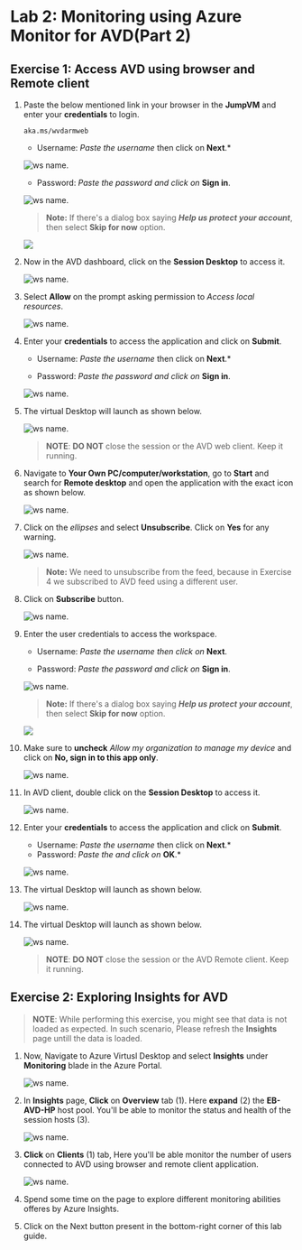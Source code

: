 # Lab 2: Monitoring using Azure Monitor for AVD(Part 2)

## Exercise 1: Access AVD using browser and Remote client

1. Paste the below mentioned link in your browser in the **JumpVM** and enter your **credentials** to login. 

   ```
   aka.ms/wvdarmweb
   ```

   - Username: *Paste the username*  **<inject key="Avd User 01" />** then click on **Next**.*
   
   ![ws name.](media/username.png)

   - Password: *Paste the password*  **<inject key="AVD User Password" />** *and click on* **Sign in**.

   ![ws name.](media/password.png)

   >**Note:** If there's a dialog box saying ***Help us protect your account***, then select **Skip for now** option.

   ![](media/login1.png)

1. Now in the AVD dashboard, click on the **Session Desktop** to access it. 

   ![ws name.](media/newrd1.png)

1. Select **Allow** on the prompt asking permission to *Access local resources*.

   ![ws name.](media/2avd31.png)

1. Enter your **credentials** to access the application and click on **Submit**.

   - Username: *Paste the username*  **<inject key="Avd User 01" />** then click on **Next**.*
   
   - Password: *Paste the password*  **<inject key="AVD User Password" />** *and click on* **Sign in**.
   
   ![ws name.](media/lb52.png)

1. The virtual Desktop will launch as shown below. 

   ![ws name.](media/newrd2.png)
   
   >**NOTE**: **DO NOT** close the session or the AVD web client. Keep it running.
   
1. Navigate to **Your Own PC/computer/workstation**, go to **Start** and search for **Remote desktop** and open the application with the exact icon as shown below.

   ![ws name.](media/137.png)
   
1. Click on the *ellipses* and select **Unsubscribe**. Click on **Yes** for any warning.

   ![ws name.](media/lb16.png)

   >**Note:** We need to unsubscribe from the feed, because in Exercise 4 we subscribed to AVD feed using a different user.

1. Click on **Subscribe** button.

   ![ws name.](media/a49.png)

1. Enter the user credentials to access the workspace.

   - Username: *Paste the username*  **<inject key="Avd User 02" />** *then click on* **Next**.
   
   - Password: *Paste the password*  **<inject key="AVD User Password" />** *and click on* **Sign in**.

   ![ws name.](media/password2.png)

   >**Note:** If there's a dialog box saying ***Help us protect your account***, then select **Skip for now** option.

   ![](media/login2.png)
    
1. Make sure to **uncheck** *Allow my organization to manage my device* and click on **No, sign in to this app only**.

   ![ws name.](media/ex4t1s9.png)

1. In AVD client, double click on the **Session Desktop** to access it. 

   ![ws name.](media/newrd.png)

1. Enter your **credentials** to access the application and click on **Submit**.

   - Username: *Paste the username*  **<inject key="Avd User 02" />** then click on **Next**.*
   - Password: *Paste the* **<inject key="AVD User Password" />** *and click on* **OK**.* 
   
   ![ws name.](media/lb37.png)
  
1. The virtual Desktop will launch as shown below. 

   ![ws name.](media/newrd3.png)

1. The virtual Desktop will launch as shown below. 

   ![ws name.](media/newrd2.png)
   
   >**NOTE**: **DO NOT** close the session or the AVD Remote client. Keep it running.


## Exercise 2: Exploring Insights for AVD

>**NOTE**: While performing this exercise, you might see that data is not loaded as expected. In such scenario, Please refresh the **Insights** page untill the data is loaded.
   
1. Now, Navigate to Azure Virtusl Desktop and select **Insights** under **Monitoring** blade in the Azure Portal.

   ![ws name.](media/mon2.png)
   
1. In **Insights** page, **Click** on **Overview** tab (1). Here **expand** (2) the **EB-AVD-HP** host pool. You'll be able to monitor the status and health of the session hosts (3).

   ![ws name.](media/mon21.png)
   
1. **Click** on **Clients** (1) tab, Here you'll be able monitor the number of users connected to AVD using browser and remote client application.

   ![ws name.](media/mon22.png)
   
1. Spend some time on the page to explore different monitoring abilities offeres by Azure Insights.

1. Click on the Next button present in the bottom-right corner of this lab guide.
   
